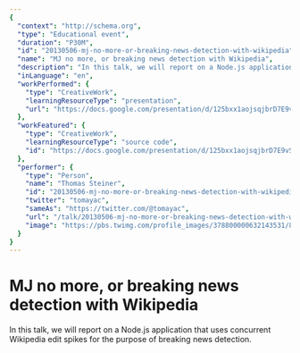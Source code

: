 ```yaml
---
{
  "context": "http://schema.org",
  "type": "Educational event",
  "duration": "P30M",
  "id": "20130506-mj-no-more-or-breaking-news-detection-with-wikipedia",
  "name": "MJ no more, or breaking news detection with Wikipedia",
  "description": "In this talk, we will report on a Node.js application that uses concurrent Wikipedia edit spikes for the purpose of breaking news detection.",
  "inLanguage": "en",
  "workPerformed": {
    "type": "CreativeWork",
    "learningResourceType": "presentation",
    "url": "https://docs.google.com/presentation/d/125bxx1aojsqjbrD7E9vSzMGfzmJuV2lsegVF-TYY1eY/edit"
  },
  "workFeatured": {
    "type": "CreativeWork",
    "learningResourceType": "source code",
    "id": "https://docs.google.com/presentation/d/125bxx1aojsqjbrD7E9vSzMGfzmJuV2lsegVF-TYY1eY/edit"
  },
  "performer": {
    "type": "Person",
    "name": "Thomas Steiner",
    "id": "20130506-mj-no-more-or-breaking-news-detection-with-wikipedia",
    "twitter": "tomayac",
    "sameAs": "https://twitter.com/@tomayac",
    "url": "/talk/20130506-mj-no-more-or-breaking-news-detection-with-wikipedia.html",
    "image": "https://pbs.twimg.com/profile_images/378800000632143531/891cd4164b1ba75da1e4732b89a045a0.png"
  }
}
---
```

# MJ no more, or breaking news detection with Wikipedia

In this talk, we will report on a Node.js application that uses concurrent Wikipedia edit spikes for the purpose of breaking news detection.